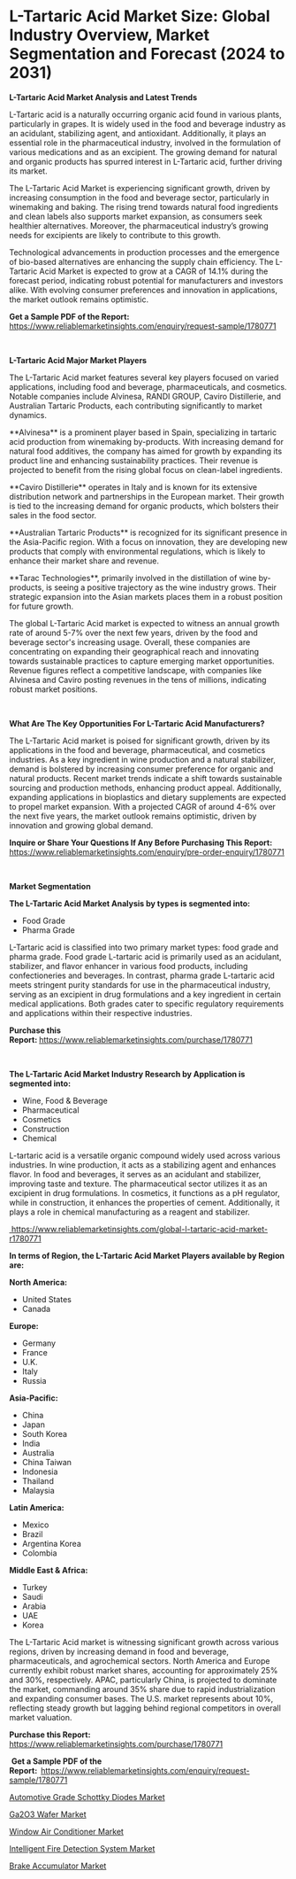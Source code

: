 <p><h1>L-Tartaric Acid Market Size: Global Industry Overview, Market Segmentation and Forecast (2024 to 2031)</h1></p><p><strong>L-Tartaric Acid Market Analysis and Latest Trends</strong></p>
<p><p>L-Tartaric acid is a naturally occurring organic acid found in various plants, particularly in grapes. It is widely used in the food and beverage industry as an acidulant, stabilizing agent, and antioxidant. Additionally, it plays an essential role in the pharmaceutical industry, involved in the formulation of various medications and as an excipient. The growing demand for natural and organic products has spurred interest in L-Tartaric acid, further driving its market.</p><p>The L-Tartaric Acid Market is experiencing significant growth, driven by increasing consumption in the food and beverage sector, particularly in winemaking and baking. The rising trend towards natural food ingredients and clean labels also supports market expansion, as consumers seek healthier alternatives. Moreover, the pharmaceutical industry’s growing needs for excipients are likely to contribute to this growth.</p><p>Technological advancements in production processes and the emergence of bio-based alternatives are enhancing the supply chain efficiency. The L-Tartaric Acid Market is expected to grow at a CAGR of 14.1% during the forecast period, indicating robust potential for manufacturers and investors alike. With evolving consumer preferences and innovation in applications, the market outlook remains optimistic.</p></p>
<p><strong>Get a Sample PDF of the Report:&nbsp;</strong> <a href="https://www.reliablemarketinsights.com/enquiry/request-sample/1780771?utm_campaign=1411&utm_medium=2&utm_source=Github&utm_content=ia&utm_term=09102024&utm_id=l-tartaric-acid">https://www.reliablemarketinsights.com/enquiry/request-sample/1780771</a></p>
<p>&nbsp;</p>
<p><strong>L-Tartaric Acid Major Market Players</strong></p>
<p><p>The L-Tartaric Acid market features several key players focused on varied applications, including food and beverage, pharmaceuticals, and cosmetics. Notable companies include Alvinesa, RANDI GROUP, Caviro Distillerie, and Australian Tartaric Products, each contributing significantly to market dynamics.</p><p>**Alvinesa** is a prominent player based in Spain, specializing in tartaric acid production from winemaking by-products. With increasing demand for natural food additives, the company has aimed for growth by expanding its product line and enhancing sustainability practices. Their revenue is projected to benefit from the rising global focus on clean-label ingredients.</p><p>**Caviro Distillerie** operates in Italy and is known for its extensive distribution network and partnerships in the European market. Their growth is tied to the increasing demand for organic products, which bolsters their sales in the food sector. </p><p>**Australian Tartaric Products** is recognized for its significant presence in the Asia-Pacific region. With a focus on innovation, they are developing new products that comply with environmental regulations, which is likely to enhance their market share and revenue.</p><p>**Tarac Technologies**, primarily involved in the distillation of wine by-products, is seeing a positive trajectory as the wine industry grows. Their strategic expansion into the Asian markets places them in a robust position for future growth.</p><p>The global L-Tartaric Acid market is expected to witness an annual growth rate of around 5-7% over the next few years, driven by the food and beverage sector's increasing usage. Overall, these companies are concentrating on expanding their geographical reach and innovating towards sustainable practices to capture emerging market opportunities. Revenue figures reflect a competitive landscape, with companies like Alvinesa and Caviro posting revenues in the tens of millions, indicating robust market positions.</p></p>
<p>&nbsp;</p>
<p><strong>What Are The Key Opportunities For L-Tartaric Acid Manufacturers?</strong></p>
<p><p>The L-Tartaric Acid market is poised for significant growth, driven by its applications in the food and beverage, pharmaceutical, and cosmetics industries. As a key ingredient in wine production and a natural stabilizer, demand is bolstered by increasing consumer preference for organic and natural products. Recent market trends indicate a shift towards sustainable sourcing and production methods, enhancing product appeal. Additionally, expanding applications in bioplastics and dietary supplements are expected to propel market expansion. With a projected CAGR of around 4-6% over the next five years, the market outlook remains optimistic, driven by innovation and growing global demand.</p></p>
<p><strong>Inquire or Share Your Questions If Any Before Purchasing This Report:</strong> <a href="https://www.reliablemarketinsights.com/enquiry/pre-order-enquiry/1780771?utm_campaign=1411&utm_medium=2&utm_source=Github&utm_content=ia&utm_term=09102024&utm_id=l-tartaric-acid">https://www.reliablemarketinsights.com/enquiry/pre-order-enquiry/1780771</a></p>
<p>&nbsp;</p>
<p><strong>Market Segmentation</strong></p>
<p><strong>The L-Tartaric Acid Market Analysis by types is segmented into:</strong></p>
<p><ul><li>Food Grade</li><li>Pharma Grade</li></ul></p>
<p><p>L-Tartaric acid is classified into two primary market types: food grade and pharma grade. Food grade L-tartaric acid is primarily used as an acidulant, stabilizer, and flavor enhancer in various food products, including confectioneries and beverages. In contrast, pharma grade L-tartaric acid meets stringent purity standards for use in the pharmaceutical industry, serving as an excipient in drug formulations and a key ingredient in certain medical applications. Both grades cater to specific regulatory requirements and applications within their respective industries.</p></p>
<p><strong>Purchase this Report:&nbsp;</strong><a href="https://www.reliablemarketinsights.com/purchase/1780771?utm_campaign=1411&utm_medium=2&utm_source=Github&utm_content=ia&utm_term=09102024&utm_id=l-tartaric-acid">https://www.reliablemarketinsights.com/purchase/1780771</a></p>
<p>&nbsp;</p>
<p><strong>The L-Tartaric Acid Market Industry Research by Application is segmented into:</strong></p>
<p><ul><li>Wine, Food & Beverage</li><li>Pharmaceutical</li><li>Cosmetics</li><li>Construction</li><li>Chemical</li></ul></p>
<p><p>L-tartaric acid is a versatile organic compound widely used across various industries. In wine production, it acts as a stabilizing agent and enhances flavor. In food and beverages, it serves as an acidulant and stabilizer, improving taste and texture. The pharmaceutical sector utilizes it as an excipient in drug formulations. In cosmetics, it functions as a pH regulator, while in construction, it enhances the properties of cement. Additionally, it plays a role in chemical manufacturing as a reagent and stabilizer.</p></p>
<p><a href="https://www.reliablemarketinsights.com/global-l-tartaric-acid-market-r1780771?utm_campaign=1411&utm_medium=2&utm_source=Github&utm_content=ia&utm_term=09102024&utm_id=l-tartaric-acid">&nbsp;https://www.reliablemarketinsights.com/global-l-tartaric-acid-market-r1780771</a></p>
<p><strong>In terms of Region, the L-Tartaric Acid Market Players available by Region are:</strong></p>
<p>
    <p> <strong> North America: </strong>
        <ul>
            <li>United States</li>
            <li>Canada</li>
        </ul>
        </p> 
    <p> <strong> Europe: </strong>
        <ul>
            <li>Germany</li>
            <li>France</li>
            <li>U.K.</li>
            <li>Italy</li>
            <li>Russia</li>
        </ul>
        </p> 
    <p> <strong> Asia-Pacific: </strong>
        <ul>
            <li>China</li>
            <li>Japan</li>
            <li>South Korea</li>
            <li>India</li>
            <li>Australia</li>
            <li>China Taiwan</li>
            <li>Indonesia</li>
            <li>Thailand</li>
            <li>Malaysia</li>
        </ul>
        </p> 
    <p> <strong> Latin America: </strong>
        <ul>
            <li>Mexico</li>
            <li>Brazil</li>
            <li>Argentina Korea</li>
            <li>Colombia</li>
        </ul>
        </p> 
    <p> <strong> Middle East & Africa: </strong>
        <ul>
            <li>Turkey</li>
            <li>Saudi</li>
            <li>Arabia</li>
            <li>UAE</li>
            <li>Korea</li>
        </ul>
    </p>
    </p>
<p><p>The L-Tartaric Acid market is witnessing significant growth across various regions, driven by increasing demand in food and beverage, pharmaceuticals, and agrochemical sectors. North America and Europe currently exhibit robust market shares, accounting for approximately 25% and 30%, respectively. APAC, particularly China, is projected to dominate the market, commanding around 35% share due to rapid industrialization and expanding consumer bases. The U.S. market represents about 10%, reflecting steady growth but lagging behind regional competitors in overall market valuation.</p></p>
<p><strong>Purchase this Report: </strong><a href="https://www.reliablemarketinsights.com/purchase/1780771?utm_campaign=1411&utm_medium=2&utm_source=Github&utm_content=ia&utm_term=09102024&utm_id=l-tartaric-acid">https://www.reliablemarketinsights.com/purchase/1780771</a></p>
<p>&nbsp;<strong>Get a Sample PDF of the Report:&nbsp;&nbsp;</strong><a href="https://www.reliablemarketinsights.com/enquiry/request-sample/1780771?utm_campaign=1411&utm_medium=2&utm_source=Github&utm_content=ia&utm_term=09102024&utm_id=l-tartaric-acid">https://www.reliablemarketinsights.com/enquiry/request-sample/1780771</a></p>
<p><strong></strong></p>
<p><p><a href="https://github.com/mahnoor2003/Market-Research-Report-List-6/blob/main/automotive-grade-schottky-diodes-market.md?utm_campaign=1411&utm_medium=2&utm_source=Github&utm_content=ia&utm_term=09102024&utm_id=l-tartaric-acid">Automotive Grade Schottky Diodes Market</a></p><p><a href="https://www.linkedin.com/pulse/ga2o3-wafer-market-global-insights-sales-trends-2024-2031-2fume?utm_campaign=1411&utm_medium=2&utm_source=Github&utm_content=ia&utm_term=09102024&utm_id=l-tartaric-acid">Ga2O3 Wafer Market</a></p><p><a href="https://www.linkedin.com/pulse/strategic-roadmap-success-global-window-air-conditioner-market-6ndge?utm_campaign=1411&utm_medium=2&utm_source=Github&utm_content=ia&utm_term=09102024&utm_id=l-tartaric-acid">Window Air Conditioner Market</a></p><p><a href="https://www.linkedin.com/pulse/driving-forces-global-intelligent-fire-detection-system-market-sc2hf?utm_campaign=1411&utm_medium=2&utm_source=Github&utm_content=ia&utm_term=09102024&utm_id=l-tartaric-acid">Intelligent Fire Detection System Market</a></p><p><a href="https://www.linkedin.com/pulse/brake-accumulator-market-insights-products-regional-analysis-i4jnf?utm_campaign=1411&utm_medium=2&utm_source=Github&utm_content=ia&utm_term=09102024&utm_id=l-tartaric-acid">Brake Accumulator Market</a></p></p>